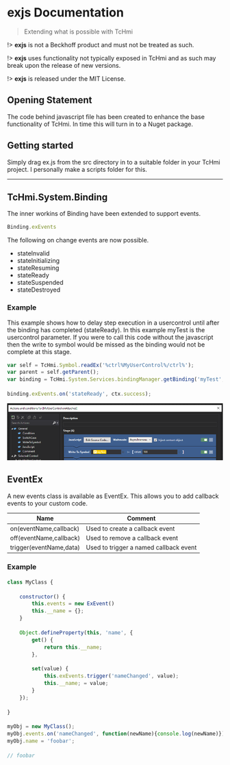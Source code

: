 # exjs Documentation
>Extending what is possible with TcHmi

!> **exjs** is not a Beckhoff product and must not be treated as such.

!> **exjs** uses functionality not typically exposed in TcHmi and as such may break upon the release of new versions. 

!> **exjs** is released under the MIT License.

## Opening Statement
The code behind javascript file has been created to enhance the base functionality of TcHmi.  In time this will turn in to a Nuget package.  

## Getting started
Simply drag ex.js from the src directory in to a suitable folder in your TcHmi project.  I personally make a scripts folder for this. 

---
## TcHmi.System.Binding
The inner workins of Binding have been extended to support events. 

```javascript
Binding.exEvents
```

The following on change events are now possible. 
* stateInvalid
* stateInitializing
* stateResuming
* stateReady
* stateSuspended
* stateDestroyed

### Example

This example shows how to delay step execution in a usercontrol until after the binding has completed (stateReady). In this example myTest is the usercontrol parameter.  If you were to call this code without the javascript then the write to symbol would be missed as the binding would not be complete at this stage. 

```javascript
var self = TcHmi.Symbol.readEx('%ctrl%MyUserControl%/ctrl%');
var parent = self.getParent();
var binding = TcHmi.System.Services.bindingManager.getBinding('myTest', parent);

binding.exEvents.on('stateReady', ctx.success);
```
![](images/Screenshot-binding-example.png)

## EventEx

A new events class is available as EventEx.  This allows you to add callback events to your custom code.  

| Name | Comment | 
|-|-|
|on(eventName,callback)| Used to create a callback event |
|off(eventName,callback)| Used to remove a callback event |
|trigger(eventName,data)| Used to trigger a named callback event |

### Example
```javascript
class MyClass {

	constructor() {
		this.events = new ExEvent()
		this.__name = {};
	}

	Object.defineProperty(this, 'name', {
		get() {
			return this.__name;
		},

		set(value) {
			this.exEvents.trigger('nameChanged', value);
			this.__name; = value;
		}
	});

}

myObj = new MyClass();
myObj.events.on('nameChanged', function(newName){console.log(newName)});
myObj.name = 'foobar';

// foobar
```